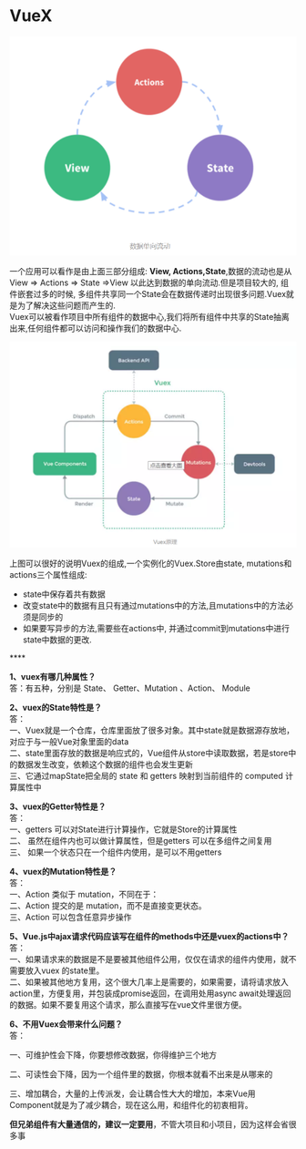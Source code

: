 # VueX

![](../../gitbook/assets/image%20%283%29.png)

一个应用可以看作是由上面三部分组成: **View, Actions,State**,数据的流动也是从View =&gt; Actions =&gt; State =&gt;View 以此达到数据的单向流动.但是项目较大的, 组件嵌套过多的时候, 多组件共享同一个State会在数据传递时出现很多问题.Vuex就是为了解决这些问题而产生的.  
 Vuex可以被看作项目中所有组件的数据中心,我们将所有组件中共享的State抽离出来,任何组件都可以访问和操作我们的数据中心.

![](../../gitbook/assets/image%20%281%29.png)

 上图可以很好的说明Vuex的组成,一个实例化的Vuex.Store由state, mutations和actions三个属性组成:

* state中保存着共有数据
* 改变state中的数据有且只有通过mutations中的方法,且mutations中的方法必须是同步的
* 如果要写异步的方法,需要些在actions中, 并通过commit到mutations中进行state中数据的更改.



\*\*\*\*

**1、vuex有哪几种属性？**  
答：有五种，分别是 State、 Getter、Mutation 、Action、 Module  
  
  
**2、vuex的State特性是？**  
答：  
一、Vuex就是一个仓库，仓库里面放了很多对象。其中state就是数据源存放地，对应于与一般Vue对象里面的data  
二、state里面存放的数据是响应式的，Vue组件从store中读取数据，若是store中的数据发生改变，依赖这个数据的组件也会发生更新  
三、它通过mapState把全局的 state 和 getters 映射到当前组件的 computed 计算属性中  
  
  
**3、vuex的Getter特性是？**  
答：  
一、getters 可以对State进行计算操作，它就是Store的计算属性  
二、 虽然在组件内也可以做计算属性，但是getters 可以在多组件之间复用  
三、 如果一个状态只在一个组件内使用，是可以不用getters  
  
  
**4、vuex的Mutation特性是？**  
答：  
一、Action 类似于 mutation，不同在于：  
二、Action 提交的是 mutation，而不是直接变更状态。  
三、Action 可以包含任意异步操作  
  
  
  
**5、Vue.js中ajax请求代码应该写在组件的methods中还是vuex的actions中？**  
答：  
一、如果请求来的数据是不是要被其他组件公用，仅仅在请求的组件内使用，就不需要放入vuex 的state里。  
二、如果被其他地方复用，这个很大几率上是需要的，如果需要，请将请求放入action里，方便复用，并包装成promise返回，在调用处用async await处理返回的数据。如果不要复用这个请求，那么直接写在vue文件里很方便。  
  
  
**6、不用Vuex会带来什么问题？**  
答：

一、可维护性会下降，你要想修改数据，你得维护三个地方

二、可读性会下降，因为一个组件里的数据，你根本就看不出来是从哪来的

三、增加耦合，大量的上传派发，会让耦合性大大的增加，本来Vue用Component就是为了减少耦合，现在这么用，和组件化的初衷相背。  
  
**但兄弟组件有大量通信的，建议一定要用**，不管大项目和小项目，因为这样会省很多事

